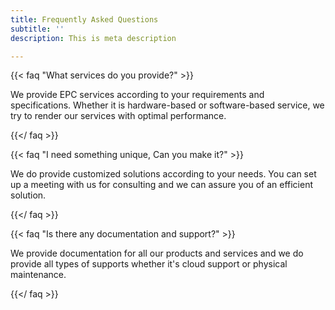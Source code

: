 ```yaml
---
title: Frequently Asked Questions
subtitle: ''
description: This is meta description

---
```

{{< faq "What services do you provide?" >}}

We provide EPC services according to your requirements and specifications. Whether it is hardware-based or software-based service, we try to render our services with optimal performance.

{{</ faq >}}

{{< faq "I need something unique, Can you make it?" >}}

We do provide customized solutions according to your needs. You can set up a meeting with us for consulting and we can assure you of an efficient solution.

{{</ faq >}}

{{< faq "Is there any documentation and support?" >}}

We provide documentation for all our products and services and we do provide all types of supports whether it's cloud support or physical maintenance.

{{</ faq >}}